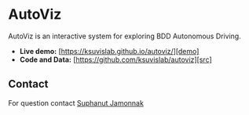 # AutoViz

AutoViz is an interactive system for exploring BDD Autonomous Driving.

- **Live demo:** [https://ksuvislab.github.io/autoviz/][demo]
- **Code and Data:** [https://github.com/ksuvislab/autoviz][src]

## Contact
For question contact [Suphanut Jamonnak](http://parndepu.github.io)

[demo]: https://ksuvislab.github.io/autoviz/
[src]: https://github.com/ksuvislab/autoviz
